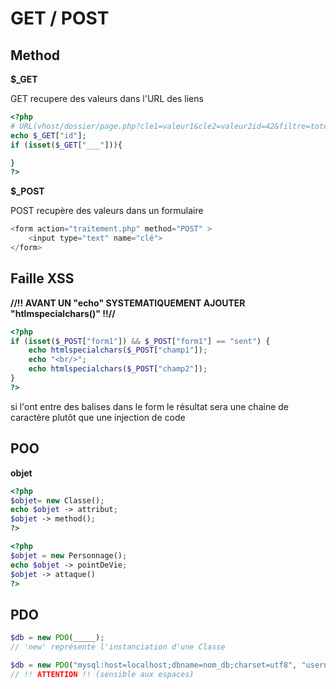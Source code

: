 # GET / POST

## Method

**$_GET**

GET recupere des valeurs dans l'URL des liens

```php
<?php
# URL(vhost/dossier/page.php?cle1=valeur1&cle2=valeur2id=42&filtre=toto)
echo $_GET["id"];
if (isset($_GET["___"])){

}
?>
```

**$_POST**

POST recupère des valeurs dans un formulaire 

```php
<form action="traitement.php" method="POST" >
    <input type="text" name="clé">
</form>
```

## Faille XSS

**//!! AVANT UN "echo" SYSTEMATIQUEMENT AJOUTER "htlmspecialchars()" !!//**

```php 
<?php
if (isset($_POST["form1"]) && $_POST["form1"] == "sent") {
    echo htmlspecialchars($_POST["champ1"]);
    echo "<br/>";
    echo htmlspecialchars($_POST["champ2"]);
} 
?>
```

si l'ont entre des balises dans le form le résultat sera une chaine de caractère plutôt que une injection de code

## POO

**objet**

```php
<?php
$objet= new Classe();
echo $objet -> attribut;
$objet -> method();
?>
```

```php
<?php
$objet = new Personnage();
echo $objet -> pointDeVie;
$objet -> attaque()
?>
```

## PDO

```php
$db = new PDO(_____);
// 'new' représente l'instanciation d'une Classe
```

```php
$db = new PDO("mysql:host=localhost;dbname=nom_db;charset=utf8", "username","password");
// !! ATTENTION !! (sensible aux espaces) 

```
